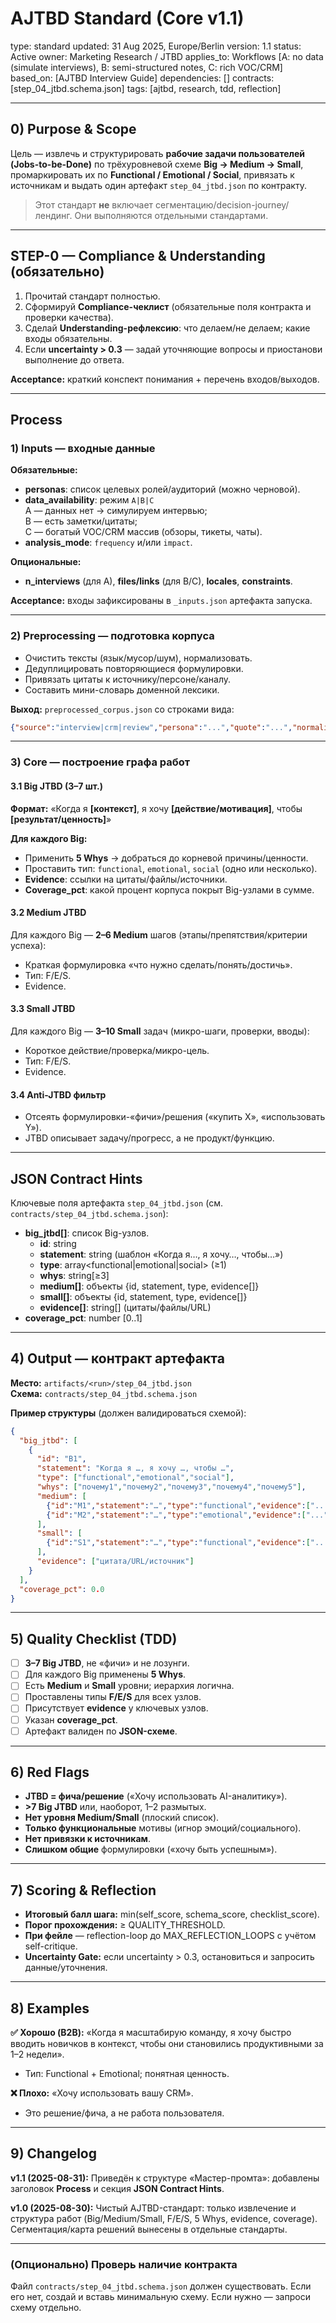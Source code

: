 # AJTBD Standard (Core v1.1)

type: standard
updated: 31 Aug 2025, Europe/Berlin
version: 1.1
status: Active
owner: Marketing Research / JTBD
applies_to: Workflows [A: no data (simulate interviews), B: semi-structured notes, C: rich VOC/CRM]
based_on: [AJTBD Interview Guide]
dependencies: []
contracts: [step_04_jtbd.schema.json]
tags: [ajtbd, research, tdd, reflection]

---

## 0) Purpose & Scope
Цель — извлечь и структурировать **рабочие задачи пользователей (Jobs-to-be-Done)** по трёхуровневой схеме **Big → Medium → Small**, промаркировать их по **Functional / Emotional / Social**, привязать к источникам и выдать один артефакт `step_04_jtbd.json` по контракту.

> Этот стандарт **не** включает сегментацию/decision-journey/лендинг. Они выполняются отдельными стандартами.

---

## STEP-0 — Compliance & Understanding (обязательно)
1. Прочитай стандарт полностью.  
2. Сформируй **Compliance-чеклист** (обязательные поля контракта и проверки качества).  
3. Сделай **Understanding-рефлексию**: что делаем/не делаем; какие входы обязательны.  
4. Если **uncertainty > 0.3** — задай уточняющие вопросы и приостанови выполнение до ответа.

**Acceptance:** краткий конспект понимания + перечень входов/выходов.

---

## Process

### 1) Inputs — входные данные
**Обязательные:**
- **personas**: список целевых ролей/аудиторий (можно черновой).
- **data_availability**: режим `A|B|C`  
  A — данных нет → симулируем интервью;  
  B — есть заметки/цитаты;  
  C — богатый VOC/CRM массив (обзоры, тикеты, чаты).
- **analysis_mode**: `frequency` и/или `impact`.

**Опциональные:**
- **n_interviews** (для A), **files/links** (для B/C), **locales**, **constraints**.

**Acceptance:** входы зафиксированы в `_inputs.json` артефакта запуска.

---

### 2) Preprocessing — подготовка корпуса
- Очистить тексты (язык/мусор/шум), нормализовать.  
- Дедуплицировать повторяющиеся формулировки.  
- Привязать цитаты к источнику/персоне/каналу.  
- Составить мини-словарь доменной лексики.

**Выход:** `preprocessed_corpus.json` со строками вида:
```json
{"source":"interview|crm|review","persona":"...","quote":"...","normalized_text":"...","tags":["..."]}
```

---

### 3) Core — построение графа работ

#### 3.1 Big JTBD (3–7 шт.)

**Формат:**
«Когда я **[контекст]**, я хочу **[действие/мотивация]**, чтобы **[результат/ценность]**»

**Для каждого Big:**
- Применить **5 Whys** → добраться до корневой причины/ценности.
- Проставить тип: `functional`, `emotional`, `social` (одно или несколько).
- **Evidence**: ссылки на цитаты/файлы/источники.
- **Coverage_pct**: какой процент корпуса покрыт Big-узлами в сумме.

#### 3.2 Medium JTBD

Для каждого Big — **2–6 Medium** шагов (этапы/препятствия/критерии успеха):
- Краткая формулировка «что нужно сделать/понять/достичь».
- Тип: F/E/S.
- Evidence.

#### 3.3 Small JTBD

Для каждого Big — **3–10 Small** задач (микро-шаги, проверки, вводы):
- Короткое действие/проверка/микро-цель.
- Тип: F/E/S.
- Evidence.

#### 3.4 Anti-JTBD фильтр

- Отсеять формулировки-«фичи»/решения («купить Х», «использовать Y»).
- JTBD описывает задачу/прогресс, а не продукт/функцию.

---

## JSON Contract Hints

Ключевые поля артефакта `step_04_jtbd.json` (см. `contracts/step_04_jtbd.schema.json`):

- **big_jtbd[]**: список Big-узлов.
  - **id**: string
  - **statement**: string (шаблон «Когда я…, я хочу…, чтобы…»)
  - **type**: array<functional|emotional|social> (≥1)
  - **whys**: string[≥3]
  - **medium[]**: объекты {id, statement, type, evidence[]}
  - **small[]**: объекты {id, statement, type, evidence[]}
  - **evidence[]**: string[] (цитаты/файлы/URL)
- **coverage_pct**: number [0..1]

---

## 4) Output — контракт артефакта

**Место:** `artifacts/<run>/step_04_jtbd.json`  
**Схема:** `contracts/step_04_jtbd.schema.json`

**Пример структуры** (должен валидироваться схемой):

```json
{
  "big_jtbd": [
    {
      "id": "B1",
      "statement": "Когда я …, я хочу …, чтобы …",
      "type": ["functional","emotional","social"],
      "whys": ["почему1","почему2","почему3","почему4","почему5"],
      "medium": [
        {"id":"M1","statement":"…","type":"functional","evidence":["..."]},
        {"id":"M2","statement":"…","type":"emotional","evidence":["..."]}
      ],
      "small": [
        {"id":"S1","statement":"…","type":"functional","evidence":["..."]}
      ],
      "evidence": ["цитата/URL/источник"]
    }
  ],
  "coverage_pct": 0.0
}
```

---

## 5) Quality Checklist (TDD)

- [ ] **3–7 Big JTBD**, не «фичи» и не лозунги.
- [ ] Для каждого Big применены **5 Whys**.
- [ ] Есть **Medium** и **Small** уровни; иерархия логична.
- [ ] Проставлены типы **F/E/S** для всех узлов.
- [ ] Присутствует **evidence** у ключевых узлов.
- [ ] Указан **coverage_pct**.
- [ ] Артефакт валиден по **JSON-схеме**.

---

## 6) Red Flags

- **JTBD = фича/решение** («Хочу использовать AI-аналитику»).
- **>7 Big JTBD** или, наоборот, 1–2 размытых.
- **Нет уровня Medium/Small** (плоский список).
- **Только функциональные** мотивы (игнор эмоций/социального).
- **Нет привязки к источникам**.
- **Слишком общие** формулировки («хочу быть успешным»).

---

## 7) Scoring & Reflection

- **Итоговый балл шага:** min(self_score, schema_score, checklist_score).
- **Порог прохождения:** ≥ QUALITY_THRESHOLD.
- **При фейле** — reflection-loop до MAX_REFLECTION_LOOPS с учётом self-critique.
- **Uncertainty Gate:** если uncertainty > 0.3, остановиться и запросить данные/уточнения.

---

## 8) Examples

**✅ Хорошо (B2B):**
«Когда я масштабирую команду, я хочу быстро вводить новичков в контекст, чтобы они становились продуктивными за 1–2 недели».
- Тип: Functional + Emotional; понятная ценность.

**❌ Плохо:**
«Хочу использовать вашу CRM». 
- Это решение/фича, а не работа пользователя.

---

## 9) Changelog

**v1.1 (2025-08-31):** Приведён к структуре «Мастер-промта»: добавлены заголовок **Process** и секция **JSON Contract Hints**.

**v1.0 (2025-08-30):** Чистый AJTBD-стандарт: только извлечение и структура работ (Big/Medium/Small, F/E/S, 5 Whys, evidence, coverage). Сегментация/карта решений вынесены в отдельные стандарты.

---

### (Опционально) Проверь наличие контракта
Файл `contracts/step_04_jtbd.schema.json` должен существовать. Если его нет, создай и вставь минимальную схему. Если нужно — запроси схему отдельно.